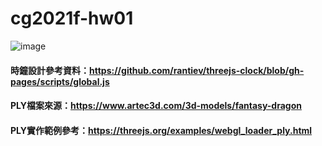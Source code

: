# cg2021f-hw01

![image](https://user-images.githubusercontent.com/33050071/142376316-f426f367-5b5d-4d0e-9134-88abdd81f186.png)
#### 時鐘設計參考資料：https://github.com/rantiev/threejs-clock/blob/gh-pages/scripts/global.js
#### PLY檔案來源：https://www.artec3d.com/3d-models/fantasy-dragon
#### PLY實作範例參考：https://threejs.org/examples/webgl_loader_ply.html

